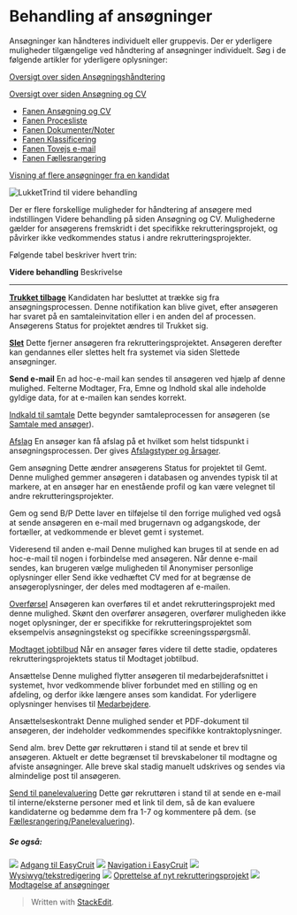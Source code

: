 # Behandling af ansøgninger

Ansøgninger kan håndteres individuelt eller gruppevis. Der er yderligere muligheder tilgængelige ved håndtering af ansøgninger individuelt. Søg i de følgende artikler for yderligere oplysninger:

[Oversigt over siden Ansøgningshåndtering](application_handling_page_overview.htm)

[Oversigt over siden Ansøgning og CV](application_and_cv_page_overview.htm)

-   [Fanen Ansøgning og CV](application_and_cv_tab.htm)
-   [Fanen Procesliste](recruitment_activities_list_tab.htm)
-   [Fanen Dokumenter/Noter](documents_notes_tab.htm)
-   [Fanen Klassificering](classification_tab.htm)
-   [Fanen Tovejs e-mail](two_way_email_tab.htm)
-   [Fanen Fællesrangering](collaborative_rating_tab.htm)

[Visning af flere ansøgninger fra en kandidat](viewing_a_candidates_multiple_applications.htm)

![Lukket](../Skins/Default/Stylesheets/Images/transparent.gif)Trind til videre behandling

Der er flere forskellige muligheder for håndtering af ansøgere med indstillingen  Videre behandling  på siden  Ansøgning og CV. Mulighederne gælder for ansøgerens fremskridt i det specifikke rekrutteringsprojekt, og påvirker ikke vedkommendes status i andre rekrutteringsprojekter.

Følgende tabel beskriver hvert trin:

**Videre behandling**
Beskrivelse
***
**[Trukket tilbage](rejecting_and_withdrawing_an_applicant.htm)**
Kandidaten har besluttet at trække sig fra ansøgningsprocessen. Denne notifikation kan blive givet, efter ansøgeren har svaret på en samtaleinvitation eller i en anden del af processen. Ansøgerens  Status for projektet  ændres til  Trukket sig.

**[Slet](deleting_an_applicant.htm)**
Dette fjerner ansøgeren fra rekrutteringsprojektet. Ansøgeren derefter kan gendannes eller slettes helt fra systemet via siden  Slettede ansøgninger.

**Send e-mail**
En ad hoc-e-mail kan sendes til ansøgeren ved hjælp af denne mulighed. Felterne  Modtager,  Fra,  Emne  og  Indhold  skal alle indeholde gyldige data, for at e-mailen kan sendes korrekt.

[Indkald til samtale](interviewing_applicants.htm)
Dette begynder samtaleprocessen for ansøgeren (se  [Samtale med ansøger](interviewing_applicants.htm)).

[Afslag](rejecting_and_withdrawing_an_applicant.htm)
En ansøger kan få afslag på et hvilket som helst tidspunkt i ansøgningsprocessen. Der gives  [Afslagstyper og årsager](rejecting_and_withdrawing_an_applicant.htm).

Gem ansøgning
Dette ændrer ansøgerens  Status for projektet  til  Gemt. Denne mulighed gemmer ansøgeren i databasen og anvendes typisk til at markere, at en ansøger har en enestående profil og kan være velegnet til andre rekrutteringsprojekter.

Gem og send B/P
Dette laver en tilføjelse til den forrige mulighed ved også at sende ansøgeren en e-mail med brugernavn og adgangskode, der fortæller, at vedkommende er blevet gemt i systemet.

Videresend til anden e-mail
Denne mulighed kan bruges til at sende en ad hoc-e-mail til nogen i forbindelse med ansøgeren. Når denne e-mail sendes, kan brugeren vælge muligheden til Anonymiser personlige oplysninger eller Send ikke vedhæftet CV med for at begrænse de ansøgeroplysninger, der deles med modtageren af e-mailen.

[Overførsel](transferring_applicants.htm)
Ansøgeren kan overføres til et andet rekrutteringsprojekt med denne mulighed. Skønt den overfører ansøgeren, overfører muligheden ikke noget oplysninger, der er specifikke for rekrutteringsprojektet som eksempelvis ansøgningstekst og specifikke screeningsspørgsmål.

[Modtaget jobtilbud](making_an_offer_to_an_applicant.htm)
Når en ansøger føres videre til dette stadie, opdateres rekrutteringsprojektets status til Modtaget jobtilbud.

Ansættelse
Denne mulighed flytter ansøgeren til medarbejderafsnittet i systemet, hvor vedkommende bliver forbundet med en stilling og en afdeling, og derfor ikke længere anses som kandidat. For yderligere oplysninger henvises til  [Medarbejdere](guide_for_users_employees.htm).

Ansættelseskontrakt
Denne mulighed sender et PDF-dokument til ansøgeren, der indeholder vedkommendes specifikke kontraktoplysninger.

Send alm. brev
Dette gør rekruttøren i stand til at sende et brev til ansøgeren. Aktuelt er dette begrænset til brevskabeloner til modtagne og afviste ansøgninger. Alle breve skal stadig manuelt udskrives og sendes via almindelige post til ansøgeren.

[Send til panelevaluering](collaborative_rating_panel_review.htm)
Dette gør rekruttøren i stand til at sende en e-mail til interne/eksterne personer med et link til dem, så de kan evaluere kandidaterne og bedømme dem fra 1-7 og kommentere på dem. (se  [Fællesrangering/Panelevaluering](collaborative_rating_panel_review.htm)).

##### Se også:

![](../Resources/Images/icon-document-link.png)  [Adgang til EasyCruit](accessing_easycruit.htm)
![](../Resources/Images/icon-document-link.png)  [Navigation i EasyCruit](navigation_in_easycruit.htm)
![](../Resources/Images/icon-document-link.png)  [Wysiwyg/tekstredigering](wysiwyg_text_editor.htm)
![](../Resources/Images/icon-document-link.png)  [Oprettelse af nyt rekrutteringsprojekt](creating_a_new_vacancy.htm)
![](../Resources/Images/icon-document-link.png)  [Modtagelse af ansøgninger](receiving_applications.htm)


> Written with [StackEdit](https://stackedit.io/).
<!--stackedit_data:
eyJoaXN0b3J5IjpbMTg0NDYwMDE2Nl19
-->